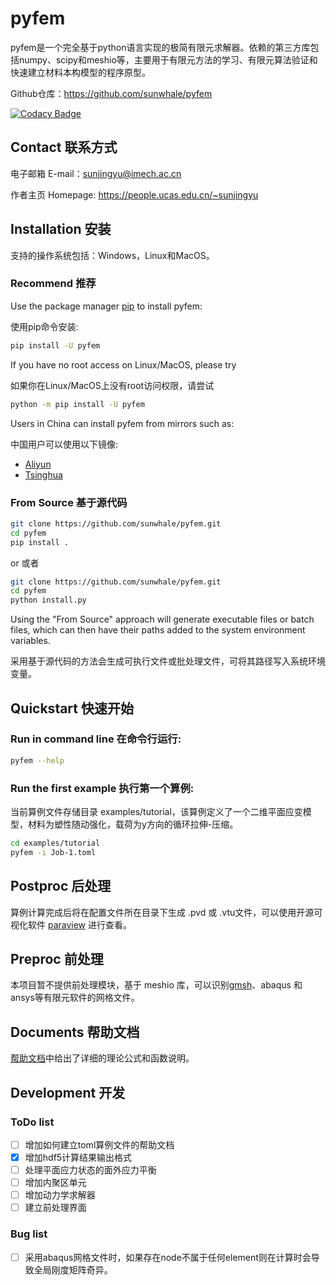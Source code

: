 # pyfem

pyfem是一个完全基于python语言实现的极简有限元求解器。依赖的第三方库包括numpy、scipy和meshio等，主要用于有限元方法的学习、有限元算法验证和快速建立材料本构模型的程序原型。

Github仓库：https://github.com/sunwhale/pyfem

[![Codacy Badge](https://app.codacy.com/project/badge/Grade/ab5bca55d85d45d4aa4336ccae058316)](https://app.codacy.com/gh/sunwhale/pyfem/dashboard?utm_source=gh&utm_medium=referral&utm_content=&utm_campaign=Badge_grade)

## Contact 联系方式
电子邮箱 E-mail：sunjingyu@imech.ac.cn

作者主页 Homepage: https://people.ucas.edu.cn/~sunjingyu

## Installation 安装

支持的操作系统包括：Windows，Linux和MacOS。

### Recommend 推荐

Use the package manager [pip](https://pypi.org/project/pyfem/) to install pyfem:

使用pip命令安装:

```bash
pip install -U pyfem
```

If you have no root access on Linux/MacOS, please try

如果你在Linux/MacOS上没有root访问权限，请尝试

```bash
python -m pip install -U pyfem
```

Users in China can install pyfem from mirrors such as:

中国用户可以使用以下镜像:
- [Aliyun](https://developer.aliyun.com/mirror/pypi)
- [Tsinghua](https://mirrors.tuna.tsinghua.edu.cn/help/pypi/)

### From Source 基于源代码

```bash
git clone https://github.com/sunwhale/pyfem.git
cd pyfem
pip install .
```

or 或者

```bash
git clone https://github.com/sunwhale/pyfem.git
cd pyfem
python install.py
```

Using the "From Source" approach will generate executable files or batch files, which can then have their paths added to the system environment variables.

采用基于源代码的方法会生成可执行文件或批处理文件，可将其路径写入系统环境变量。

## Quickstart 快速开始

### Run in command line 在命令行运行:

```bash
pyfem --help
```

### Run the first example 执行第一个算例:

当前算例文件存储目录 examples/tutorial，该算例定义了一个二维平面应变模型，材料为塑性随动强化，载荷为y方向的循环拉伸-压缩。

```bash
cd examples/tutorial
pyfem -i Job-1.toml
```

## Postproc 后处理

算例计算完成后将在配置文件所在目录下生成 .pvd 或 .vtu文件，可以使用开源可视化软件 [paraview](https://www.paraview.org/download/) 进行查看。

## Preproc 前处理

本项目暂不提供前处理模块，基于 meshio 库，可以识别[gmsh](https://www.gmsh.info/)、abaqus 和 ansys等有限元软件的网格文件。

## Documents 帮助文档

[帮助文档](https://pyfem-doc.readthedocs.io/)中给出了详细的理论公式和函数说明。



## Development 开发

### ToDo list

- [ ] 增加如何建立toml算例文件的帮助文档
- [x] 增加hdf5计算结果输出格式
- [ ] 处理平面应力状态的面外应力平衡
- [ ] 增加内聚区单元
- [ ] 增加动力学求解器
- [ ] 建立前处理界面

### Bug list

- [ ] 采用abaqus网格文件时，如果存在node不属于任何element则在计算时会导致全局刚度矩阵奇异。
